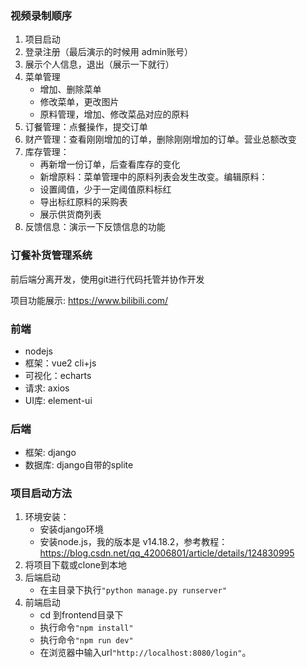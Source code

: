 ### 视频录制顺序
1. 项目启动
2. 登录注册（最后演示的时候用 admin账号）
3. 展示个人信息，退出（展示一下就行）
4. 菜单管理
   - 增加、删除菜单
   - 修改菜单，更改图片
   - 原料管理，增加、修改菜品对应的原料
5. 订餐管理：点餐操作，提交订单
6. 财产管理：查看刚刚增加的订单，删除刚刚增加的订单。营业总额改变
7. 库存管理：
    - 再新增一份订单，后查看库存的变化
    - 新增原料：菜单管理中的原料列表会发生改变。编辑原料：
    - 设置阈值，少于一定阈值原料标红
    - 导出标红原料的采购表
    - 展示供货商列表
8. 反馈信息：演示一下反馈信息的功能



### 订餐补货管理系统
前后端分离开发，使用git进行代码托管并协作开发

项目功能展示: https://www.bilibili.com/
### 前端
- nodejs
- 框架：vue2 cli+js
- 可视化：echarts
- 请求: axios
- UI库: element-ui
### 后端
- 框架: django
- 数据库: django自带的splite

### 项目启动方法
1. 环境安装：
   - 安装django环境
   - 安装node.js，我的版本是 v14.18.2，参考教程：https://blog.csdn.net/qq_42006801/article/details/124830995
2. 将项目下载或clone到本地
3. 后端启动
   - 在主目录下执行`"python manage.py runserver"`
4. 前端启动
   - cd 到frontend目录下
   - 执行命令`"npm install"`
   - 执行命令`"npm run dev"`
   - 在浏览器中输入url`"http://localhost:8080/login"`。
